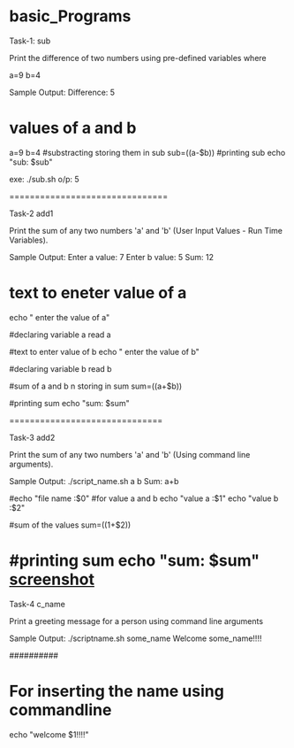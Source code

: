 # basic_Programs
Task-1: sub

Print the difference of two numbers using pre-defined variables where 

a=9
b=4

Sample Output:
Difference: 5


# values of a and b
a=9
b=4
#substracting storing them in sub
sub=$(($a-$b))
#printing sub
echo "sub: $sub"

exe: ./sub.sh   o/p: 5

===============================

Task-2 add1

Print the sum of any two numbers 'a' and 'b' (User Input Values - Run Time Variables).

Sample Output:
Enter a value: 7
Enter b value: 5
Sum: 12


# text to eneter value of a
echo " enter the value of a"

#declaring variable a
read a

#text to enter value of b
echo " enter the value of b"

#declaring variable b
read b

#sum of  a and b n storing in sum
sum=$(($a+$b))

#printing sum
echo "sum: $sum"



==============================

Task-3 add2

Print the sum of any two numbers 'a' and 'b' (Using command line arguments).

Sample Output:
./script_name.sh a b
Sum: a+b


#echo "file name :$0"
#for value a and b
echo "value a :$1"
echo "value b :$2"

#sum of the values
sum=$(($1+$2))

#printing sum
echo "sum: $sum"
[screenshot]("https://github.com/SrinivasEsapalli/linux/blob/master/shell_script/practise/Screenshorts/Screen%202.jpg")
=============================

Task-4 c_name

Print a greeting message for a person using command line arguments

Sample Output:
./scriptname.sh some_name
Welcome some_name!!!!

##########
# For inserting the name using commandline
echo "welcome $1!!!!"













